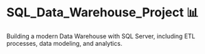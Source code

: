 # SQL_Data_Warehouse_Project 📊
Building a modern Data Warehouse with SQL Server, including ETL processes, data modeling, and analytics. 















